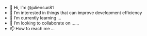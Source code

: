 - 👋 Hi, I’m @juliensun81
- 👀 I’m interested in things that can improve development efficiency
- 🌱 I’m currently learning ...
- 💞️ I’m looking to collaborate on ......
- 📫 How to reach me ...

<!---
juliensun81/juliensun81 is a ✨ special ✨ repository because its `README.md` (this file) appears on your GitHub profile.
You can click the Preview link to take a look at your changes.
--->
